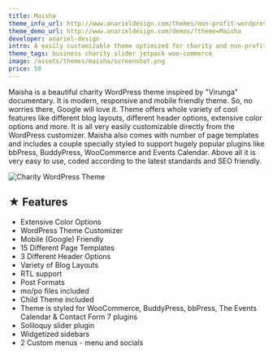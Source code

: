 ```yaml
---
title: Maisha
theme_info_url: http://www.anarieldesign.com/themes/non-profit-wordpress-theme/
theme_demo_url: http://www.anarieldesign.com/demos/?theme=Maisha
developer: anariel-design
intro: A easily customizable theme optimized for charity and non-profit niche.
theme_tags: business charity slider jetpack woo-commerce
image: /assets/themes/maisha/screenshot.png
price: 59
---
```

Maisha is a beautiful charity WordPress theme inspired by "Virunga" documentary. It is modern, responsive and mobile friendly theme. So, no worries there, Google will love it. Theme offers whole variety of cool features like different blog layouts, different header options, extensive color options and more. It is all very easily customizable directly from the WordPress customizer. Maisha also comes with number of page templates and includes a couple specially styled to support hugely popular plugins like bbPress, BuddyPress, WooCommerce and Events Calendar. Above all it is very easy to use, coded according to the latest standards and SEO friendly.

<img src="http://www.anarieldesign.com/themedemos/marketimages/maishademo.jpg" alt="Charity WordPress Theme" />

## ★ Features

* Extensive Color Options
* WordPress Theme Customizer
* Mobile (Google) Friendly
* 15 Different Page Templates
* 3 Different Header Options
* Variety of Blog Layouts
* RTL support
* Post Formats
* mo/po files included
* Child Theme included
* Theme is styled for WooCommerce, BuddyPress, bbPress, The Events Calendar & Contact Form 7 plugins
* Soliloquy slider plugin
* Widgetized sidebars
* 2 Custom menus - menu and socials
